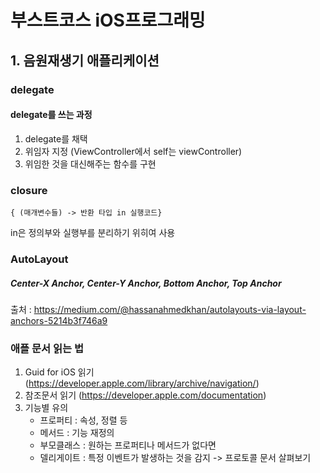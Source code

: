 
# 부스트코스 iOS프로그래밍 
## 1. 음원재생기 애플리케이션

### delegate
#### delegate를 쓰는 과정
1. delegate를 채택
2. 위임자 지정 (ViewController에서 self는 viewController)
3. 위임한 것을 대신해주는 함수를 구현

### closure
```
{ (매개변수들) -> 반환 타입 in 실행코드}
```
in은 정의부와 실행부를 분리하기 위히여 사용

### AutoLayout
##### Center-X Anchor, Center-Y Anchor, Bottom Anchor, Top Anchor
출처 : https://medium.com/@hassanahmedkhan/autolayouts-via-layout-anchors-5214b3f746a9

### 애플 문서 읽는 법
1. Guid for iOS 읽기 (https://developer.apple.com/library/archive/navigation/)
2. 참조문서 읽기 (https://developer.apple.com/documentation)
3. 기능별 유의
    - 프로퍼티 : 속성, 정렬 등
    - 메서드 : 기능 재정의
    - 부모클래스 : 원하는 프로퍼티나 메서드가 없다면
    - 델리게이트 : 특정 이벤트가 발생하는 것을 감지 -> 프로토콜 문서 살펴보기
